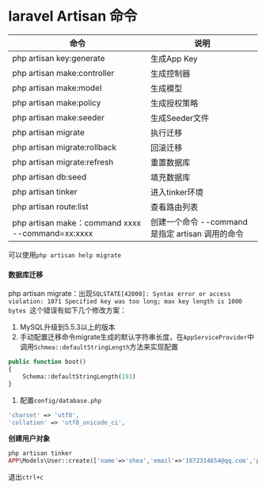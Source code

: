 # laravel Artisan 命令

| 命令                                             | 说明                                             |
| ------------------------------------------------ | ------------------------------------------------ |
| php artisan key:generate                         | 生成App Key                                      |
| php artisan make:controller                      | 生成控制器                                       |
| php artisan make:model                           | 生成模型                                         |
| php artisan make:policy                          | 生成授权策略                                     |
| php artisan make:seeder                          | 生成Seeder文件                                   |
| php artisan migrate                              | 执行迁移                                         |
| php artisan migrate:rollback                     | 回滚迁移                                         |
| php artisan migrate:refresh                      | 重置数据库                                       |
| php artisan db:seed                              | 填充数据库                                       |
| php artisan tinker                               | 进入tinker环境                                   |
| php artisan route:list                           | 查看路由列表                                     |
| php artisan make：command xxxx --command=xx:xxxx | 创建一个命令 --command 是指定 artisan 调用的命令 |

可以使用`php artisan help migrate`

#### 数据库迁移

php artisan migrate：出现`SQLSTATE[42000]: Syntax error or access violation: 1071 Specified key was too long; max key length is 1000 bytes `这个错误有如下几个修改方案：

1. MySQL升级到5.5.3以上的版本
2. 手动配置迁移命令migrate生成的默认字符串长度，在`AppServiceProvider`中调用`Schmea::defaultStringLength`方法来实现配置

```php
public function boot()
{
    Schema::defaultStringLength(191)
}
```

1. 配置`config/database.php`

```php
'charset' => 'utf8',
'collation' => 'utf8_unicode_ci',
```

**创建用户对象**

```php
php artisan tinker
APP\Models\User::create(['name'=>'shea','email'=>'1872314654@qq.com','password'=>bcrybt('password')])
```

退出`ctrl+c`